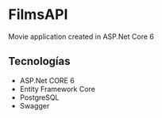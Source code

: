 # FilmsAPI

Movie application created in ASP.Net Core 6

## Tecnologías

-   ASP.Net CORE 6
-   Entity Framework Core
-   PostgreSQL
-   Swagger
